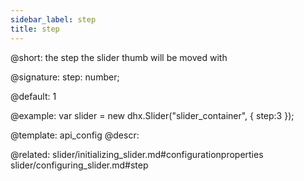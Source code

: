 ```yaml
---
sidebar_label: step
title: step
---          
```


@short: the step the slider thumb will be moved with

@signature: step: number;

@default: 1

@example: 
var slider = new dhx.Slider("slider_container", { 
    step:3
});


@template:	api_config
@descr: 

@related: slider/initializing_slider.md#configurationproperties
slider/configuring_slider.md#step
